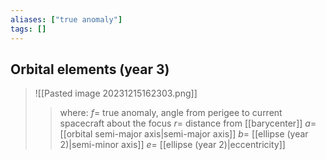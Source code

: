 ```yaml
---
aliases: ["true anomaly"]
tags: []
---
```


## Orbital elements (year 3)

 

> ![[Pasted image 20231215162303.png]]
>> where:
>> $f=$ true anomaly, angle from perigee to current spacecraft about the focus
>> $r=$ distance from [[barycenter]]
>> $a=$ [[orbital semi-major axis|semi-major axis]]
>> $b=$ [[ellipse (year 2)|semi-minor axis]]
>> $e=$ [[ellipse (year 2)|eccentricity]]